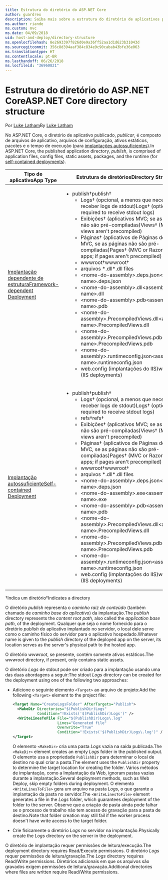```yaml
---
title: Estrutura do diretório do ASP.NET Core
author: guardrex
description: Saiba mais sobre a estrutura do diretório de aplicativos publicados do ASP.NET Core.
ms.author: riande
ms.custom: mvc
ms.date: 04/09/2018
uid: host-and-deploy/directory-structure
ms.openlocfilehash: 8e2693397f826d0e9a36ff52aa1d1d623b31043d
ms.sourcegitcommit: 356c8d394aaf384c834e9c90cabab43bfe36e063
ms.translationtype: HT
ms.contentlocale: pt-BR
ms.lasthandoff: 06/26/2018
ms.locfileid: "36960821"
---
```

# <a name="aspnet-core-directory-structure"></a><span data-ttu-id="118ce-103">Estrutura do diretório do ASP.NET Core</span><span class="sxs-lookup"><span data-stu-id="118ce-103">ASP.NET Core directory structure</span></span>

<span data-ttu-id="118ce-104">Por [Luke Latham](https://github.com/guardrex)</span><span class="sxs-lookup"><span data-stu-id="118ce-104">By [Luke Latham](https://github.com/guardrex)</span></span>

<span data-ttu-id="118ce-105">No ASP.NET Core, o diretório de aplicativo publicado, *publicar*, é composto de arquivos de aplicativo, arquivos de configuração, ativos estáticos, pacotes e o tempo de execução (para [implantações autossuficientes](/dotnet/core/deploying/#self-contained-deployments-scd)).</span><span class="sxs-lookup"><span data-stu-id="118ce-105">In ASP.NET Core, the published application directory, *publish*, is comprised of application files, config files, static assets, packages, and the runtime (for [self-contained deployments](/dotnet/core/deploying/#self-contained-deployments-scd)).</span></span>


| <span data-ttu-id="118ce-106">Tipo de aplicativo</span><span class="sxs-lookup"><span data-stu-id="118ce-106">App Type</span></span> | <span data-ttu-id="118ce-107">Estrutura de diretórios</span><span class="sxs-lookup"><span data-stu-id="118ce-107">Directory Structure</span></span> |
| -------- | ------------------- |
| [<span data-ttu-id="118ce-108">Implantação dependente de estrutura</span><span class="sxs-lookup"><span data-stu-id="118ce-108">Framework-dependent Deployment</span></span>](/dotnet/core/deploying/#framework-dependent-deployments-fdd) | <ul><li><span data-ttu-id="118ce-109">publish&dagger;</span><span class="sxs-lookup"><span data-stu-id="118ce-109">publish&dagger;</span></span><ul><li><span data-ttu-id="118ce-110">Logs&dagger; (opcional, a menos que necessário para receber logs de stdout)</span><span class="sxs-lookup"><span data-stu-id="118ce-110">Logs&dagger; (optional unless required to receive stdout logs)</span></span></li><li><span data-ttu-id="118ce-111">Exibições&dagger; (aplicativos MVC; se as exibições não são pré-compiladas)</span><span class="sxs-lookup"><span data-stu-id="118ce-111">Views&dagger; (MVC apps; if views aren't precompiled)</span></span></li><li><span data-ttu-id="118ce-112">Páginas&dagger; (aplicativos de Páginas do Razor ou MVC, se as páginas não são pré-compiladas)</span><span class="sxs-lookup"><span data-stu-id="118ce-112">Pages&dagger; (MVC or Razor Pages apps; if pages aren't precompiled)</span></span></li><li><span data-ttu-id="118ce-113">wwwroot&dagger;</span><span class="sxs-lookup"><span data-stu-id="118ce-113">wwwroot&dagger;</span></span></li><li><span data-ttu-id="118ce-114">arquivos \*\.dll</span><span class="sxs-lookup"><span data-stu-id="118ce-114">\*\.dll files</span></span></li><li><span data-ttu-id="118ce-115">\<nome-do-assembly>.deps.json</span><span class="sxs-lookup"><span data-stu-id="118ce-115">\<assembly-name>.deps.json</span></span></li><li><span data-ttu-id="118ce-116">\<nome-do-assembly>.dll</span><span class="sxs-lookup"><span data-stu-id="118ce-116">\<assembly-name>.dll</span></span></li><li><span data-ttu-id="118ce-117">\<nome-do-assembly>.pdb</span><span class="sxs-lookup"><span data-stu-id="118ce-117">\<assembly-name>.pdb</span></span></li><li><span data-ttu-id="118ce-118">\<nome-do-assembly>.PrecompiledViews.dll</span><span class="sxs-lookup"><span data-stu-id="118ce-118">\<assembly-name>.PrecompiledViews.dll</span></span></li><li><span data-ttu-id="118ce-119">\<nome-do-assembly>.PrecompiledViews.pdb</span><span class="sxs-lookup"><span data-stu-id="118ce-119">\<assembly-name>.PrecompiledViews.pdb</span></span></li><li><span data-ttu-id="118ce-120">\<nome-do-assembly>.runtimeconfig.json</span><span class="sxs-lookup"><span data-stu-id="118ce-120">\<assembly-name>.runtimeconfig.json</span></span></li><li><span data-ttu-id="118ce-121">web.config (implantações do IIS)</span><span class="sxs-lookup"><span data-stu-id="118ce-121">web.config (IIS deployments)</span></span></li></ul></li></ul> |
| [<span data-ttu-id="118ce-122">Implantação autossuficiente</span><span class="sxs-lookup"><span data-stu-id="118ce-122">Self-contained Deployment</span></span>](/dotnet/core/deploying/#self-contained-deployments-scd) | <ul><li><span data-ttu-id="118ce-123">publish&dagger;</span><span class="sxs-lookup"><span data-stu-id="118ce-123">publish&dagger;</span></span><ul><li><span data-ttu-id="118ce-124">Logs&dagger; (opcional, a menos que necessário para receber logs de stdout)</span><span class="sxs-lookup"><span data-stu-id="118ce-124">Logs&dagger; (optional unless required to receive stdout logs)</span></span></li><li><span data-ttu-id="118ce-125">refs&dagger;</span><span class="sxs-lookup"><span data-stu-id="118ce-125">refs&dagger;</span></span></li><li><span data-ttu-id="118ce-126">Exibições&dagger; (aplicativos MVC; se as exibições não são pré-compiladas)</span><span class="sxs-lookup"><span data-stu-id="118ce-126">Views&dagger; (MVC apps; if views aren't precompiled)</span></span></li><li><span data-ttu-id="118ce-127">Páginas&dagger; (aplicativos de Páginas do Razor ou MVC, se as páginas não são pré-compiladas)</span><span class="sxs-lookup"><span data-stu-id="118ce-127">Pages&dagger; (MVC or Razor Pages apps; if pages aren't precompiled)</span></span></li><li><span data-ttu-id="118ce-128">wwwroot&dagger;</span><span class="sxs-lookup"><span data-stu-id="118ce-128">wwwroot&dagger;</span></span></li><li><span data-ttu-id="118ce-129">arquivos \*.dll</span><span class="sxs-lookup"><span data-stu-id="118ce-129">\*.dll files</span></span></li><li><span data-ttu-id="118ce-130">\<nome-do-assembly>.deps.json</span><span class="sxs-lookup"><span data-stu-id="118ce-130">\<assembly-name>.deps.json</span></span></li><li><span data-ttu-id="118ce-131">\<nome-do-assembly>.exe</span><span class="sxs-lookup"><span data-stu-id="118ce-131">\<assembly-name>.exe</span></span></li><li><span data-ttu-id="118ce-132">\<nome-do-assembly>.pdb</span><span class="sxs-lookup"><span data-stu-id="118ce-132">\<assembly-name>.pdb</span></span></li><li><span data-ttu-id="118ce-133">\<nome-do-assembly>.PrecompiledViews.dll</span><span class="sxs-lookup"><span data-stu-id="118ce-133">\<assembly-name>.PrecompiledViews.dll</span></span></li><li><span data-ttu-id="118ce-134">\<nome-do-assembly>.PrecompiledViews.pdb</span><span class="sxs-lookup"><span data-stu-id="118ce-134">\<assembly-name>.PrecompiledViews.pdb</span></span></li><li><span data-ttu-id="118ce-135">\<nome-do-assembly>.runtimeconfig.json</span><span class="sxs-lookup"><span data-stu-id="118ce-135">\<assembly-name>.runtimeconfig.json</span></span></li><li><span data-ttu-id="118ce-136">web.config (implantações do IIS)</span><span class="sxs-lookup"><span data-stu-id="118ce-136">web.config (IIS deployments)</span></span></li></ul></li></ul> |

<span data-ttu-id="118ce-137">&dagger;Indica um diretório</span><span class="sxs-lookup"><span data-stu-id="118ce-137">&dagger;Indicates a directory</span></span>

<span data-ttu-id="118ce-138">O diretório *publish* representa o *caminho raiz de conteúdo* (também chamado de *caminho base do aplicativo*) da implantação.</span><span class="sxs-lookup"><span data-stu-id="118ce-138">The *publish* directory represents the *content root path*, also called the *application base path*, of the deployment.</span></span> <span data-ttu-id="118ce-139">Qualquer que seja o nome fornecido para o diretório *publish* do aplicativo implantado no servidor, o local dele serve como o caminho físico do servidor para o aplicativo hospedado.</span><span class="sxs-lookup"><span data-stu-id="118ce-139">Whatever name is given to the *publish* directory of the deployed app on the server, its location serves as the server's physical path to the hosted app.</span></span>

<span data-ttu-id="118ce-140">O diretório *wwwroot*, se presente, contém somente ativos estáticos.</span><span class="sxs-lookup"><span data-stu-id="118ce-140">The *wwwroot* directory, if present, only contains static assets.</span></span>

<span data-ttu-id="118ce-141">O diretório *Logs* de stdout pode ser criado para a implantação usando uma das duas abordagens a seguir:</span><span class="sxs-lookup"><span data-stu-id="118ce-141">The stdout *Logs* directory can be created for the deployment using one of the following two approaches:</span></span>

* <span data-ttu-id="118ce-142">Adicione o seguinte elemento `<Target>` ao arquivo de projeto:</span><span class="sxs-lookup"><span data-stu-id="118ce-142">Add the following `<Target>` element to the project file:</span></span>

   ```xml
   <Target Name="CreateLogsFolder" AfterTargets="Publish">
     <MakeDir Directories="$(PublishDir)Logs" 
              Condition="!Exists('$(PublishDir)Logs')" />
     <WriteLinesToFile File="$(PublishDir)Logs\.log" 
                       Lines="Generated file" 
                       Overwrite="True" 
                       Condition="!Exists('$(PublishDir)Logs\.log')" />
   </Target>
   ```

   <span data-ttu-id="118ce-143">O elemento `<MakeDir>` cria uma pasta *Logs* vazia na saída publicada.</span><span class="sxs-lookup"><span data-stu-id="118ce-143">The `<MakeDir>` element creates an empty *Logs* folder in the published output.</span></span> <span data-ttu-id="118ce-144">O elemento usa a propriedade `PublishDir` para determinar o local de destino no qual criar a pasta.</span><span class="sxs-lookup"><span data-stu-id="118ce-144">The element uses the `PublishDir` property to determine the target location for creating the folder.</span></span> <span data-ttu-id="118ce-145">Vários métodos de implantação, como a Implantação da Web, ignoram pastas vazias durante a implantação.</span><span class="sxs-lookup"><span data-stu-id="118ce-145">Several deployment methods, such as Web Deploy, skip empty folders during deployment.</span></span> <span data-ttu-id="118ce-146">O elemento `<WriteLinesToFile>` gera um arquivo na pasta *Logs*, o que garante a implantação da pasta no servidor.</span><span class="sxs-lookup"><span data-stu-id="118ce-146">The `<WriteLinesToFile>` element generates a file in the *Logs* folder, which guarantees deployment of the folder to the server.</span></span> <span data-ttu-id="118ce-147">Observe que a criação de pasta ainda pode falhar se o processo de trabalho não tem acesso de gravação para a pasta de destino.</span><span class="sxs-lookup"><span data-stu-id="118ce-147">Note that folder creation may still fail if the worker process doesn't have write access to the target folder.</span></span>

* <span data-ttu-id="118ce-148">Crie fisicamente o diretório *Logs* no servidor na implantação.</span><span class="sxs-lookup"><span data-stu-id="118ce-148">Physically create the *Logs* directory on the server in the deployment.</span></span>

<span data-ttu-id="118ce-149">O diretório de implantação requer permissões de leitura/execução.</span><span class="sxs-lookup"><span data-stu-id="118ce-149">The deployment directory requires Read/Execute permissions.</span></span> <span data-ttu-id="118ce-150">O diretório *Logs* requer permissões de leitura/gravação.</span><span class="sxs-lookup"><span data-stu-id="118ce-150">The *Logs* directory requires Read/Write permissions.</span></span> <span data-ttu-id="118ce-151">Diretórios adicionais em que os arquivos são gravados exigem permissões de leitura/gravação.</span><span class="sxs-lookup"><span data-stu-id="118ce-151">Additional directories where files are written require Read/Write permissions.</span></span>
